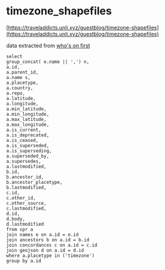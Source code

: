 # timezone_shapefiles

[https://traveladdicts.unli.xyz/guestblog/timezone-shapefiles](https://traveladdicts.unli.xyz/guestblog/timezone-shapefiles)

data extracted from [who's on first](https://github.com/whosonfirst-data/whosonfirst-data/blob/master/LICENSE.md)

```
select 
group_concat( e.name || ',') n,
a.id,
a.parent_id,
a.name s,
a.placetype,
a.country,
a.repo,
a.latitude,
a.longitude,
a.min_latitude,
a.min_longitude,
a.max_latitude,
a.max_longitude,
a.is_current,
a.is_deprecated,
a.is_ceased,
a.is_superseded,
a.is_superseding,
a.superseded_by,
a.supersedes,
a.lastmodified,
b.id,
b.ancestor_id,
b.ancestor_placetype,
b.lastmodified,
c.id,
c.other_id,
c.other_source,
c.lastmodified,
d.id,
d.body,
d.lastmodified
from spr a
join names e on a.id = e.id
join ancestors b on a.id = b.id
join concordances c on a.id = c.id
join geojson d on a.id = d.id
where a.placetype in ('timezone')
group by a.id 
```
